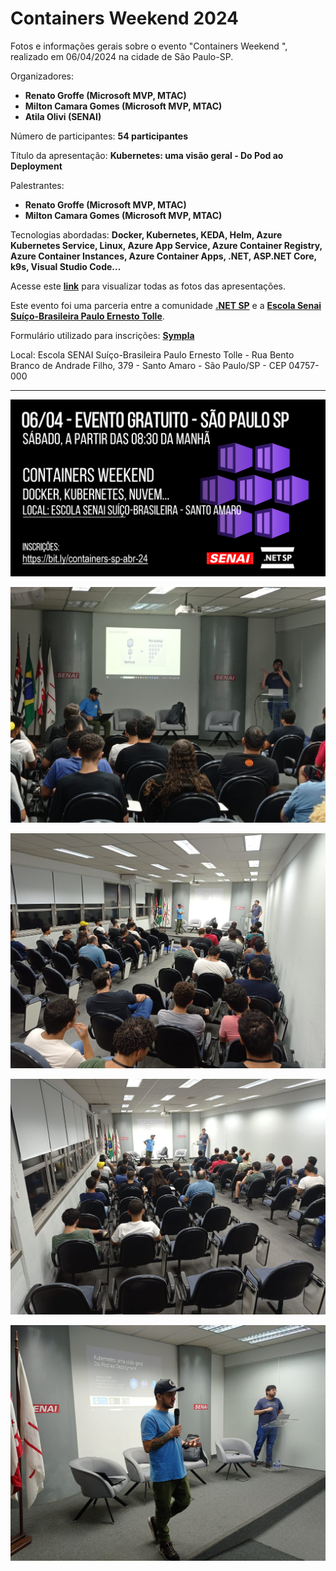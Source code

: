 # Containers Weekend 2024
Fotos e informações gerais sobre o evento "Containers Weekend ", realizado em 06/04/2024 na cidade de São Paulo-SP.

Organizadores:
- **Renato Groffe (Microsoft MVP, MTAC)**
- **Milton Camara Gomes (Microsoft MVP, MTAC)**
- **Atila Olivi (SENAI)**

Número de participantes: **54 participantes**

Título da apresentação: **Kubernetes: uma visão geral - Do Pod ao Deployment**

Palestrantes:
- **Renato Groffe (Microsoft MVP, MTAC)**
- **Milton Camara Gomes (Microsoft MVP, MTAC)**

Tecnologias abordadas: **Docker, Kubernetes, KEDA, Helm, Azure Kubernetes Service, Linux, Azure App Service, Azure Container Registry, Azure Container Instances, Azure Container Apps, .NET, ASP.NET Core, k9s, Visual Studio Code...**

Acesse este [**link**](/img/) para visualizar todas as fotos das apresentações.

Este evento foi uma parceria entre a comunidade [**.NET SP**](https://www.meetup.com/dotnet-Sao-Paulo/) e a [**Escola Senai Suíço-Brasileira Paulo Ernesto Tolle**](https://suicobrasileira.sp.senai.br/).

Formulário utilizado para inscrições: [**Sympla**](https://www.sympla.com.br/evento/containers-weekend-docker-kubernetes-nuvem-gratuito-e-presencial-sao-paulo-sp/2392811)

Local: Escola SENAI Suíço-Brasileira Paulo Ernesto Tolle - Rua Bento Branco de Andrade Filho, 379 - Santo Amaro - São Paulo/SP - CEP 04757-000

---

![Banner do evento](img/banner.png)

![Renato e Milton palestrando](img/c-01.jpg)

![Renato e Milton palestrando](img/c-04.jpg)

![Renato e Milton palestrando](img/c-05.jpg)

![Renato e Milton palestrando](img/c-03.jpg)
